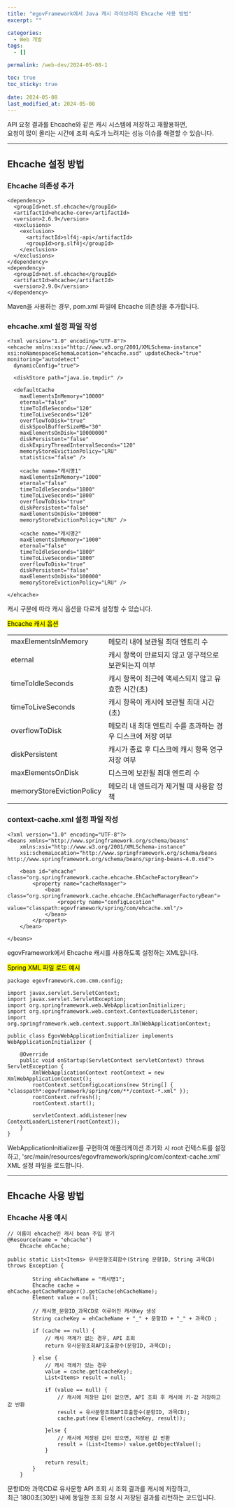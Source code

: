 ```yaml
---
title: "egovFramework에서 Java 캐시 라이브러리 Ehcache 사용 방법"
excerpt: ""

categories:
  - Web 개발
tags:
  - []

permalink: /web-dev/2024-05-08-1

toc: true
toc_sticky: true
 
date: 2024-05-08
last_modified_at: 2024-05-08
---
```


API 요청 결과를 Ehcache와 같은 캐시 시스템에 저장하고 재활용하면,  
요청이 많이 몰리는 시간에 조회 속도가 느려지는 성능 이슈를 해결할 수 있습니다.

---

## Ehcache 설정 방법

### Ehcache 의존성 추가
```
<dependency>
  <groupId>net.sf.ehcache</groupId>
  <artifactId>ehcache-core</artifactId>
  <version>2.6.9</version>
  <exclusions>
    <exclusion>
      <artifactId>slf4j-api</artifactId>
      <groupId>org.slf4j</groupId>
    </exclusion>
  </exclusions>
</dependency>
<dependency>
  <groupId>net.sf.ehcache</groupId>
  <artifactId>ehcache</artifactId>
  <version>2.9.0</version>
</dependency>
```
Maven을 사용하는 경우, pom.xml 파일에 Ehcache 의존성을 추가합니다.

### ehcache.xml 설정 파일 작성
```
<?xml version="1.0" encoding="UTF-8"?>
<ehcache xmlns:xsi="http://www.w3.org/2001/XMLSchema-instance" xsi:noNamespaceSchemaLocation="ehcache.xsd" updateCheck="true" monitoring="autodetect"
  dynamicConfig="true">
	
  <diskStore path="java.io.tmpdir" />
	 
  <defaultCache 
    maxElementsInMemory="10000" 
    eternal="false" 
    timeToIdleSeconds="120" 
    timeToLiveSeconds="120" 
    overflowToDisk="true"
    diskSpoolBufferSizeMB="30" 
    maxElementsOnDisk="10000000" 
    diskPersistent="false" 
    diskExpiryThreadIntervalSeconds="120" 
    memoryStoreEvictionPolicy="LRU"
    statistics="false" />
	
	<cache name="캐시명1" 
    maxElementsInMemory="1000" 
    eternal="false" 
    timeToIdleSeconds="1800" 
    timeToLiveSeconds="1800" 
    overflowToDisk="true" 
    diskPersistent="false"
    maxElementsOnDisk="100000" 
    memoryStoreEvictionPolicy="LRU" />
			
	<cache name="캐시명2" 
    maxElementsInMemory="1000" 
    eternal="false" 
    timeToIdleSeconds="1800" 
    timeToLiveSeconds="1800" 
    overflowToDisk="true" 
    diskPersistent="false"
    maxElementsOnDisk="100000" 
    memoryStoreEvictionPolicy="LRU" />

</ehcache>
```
캐시 구분에 따라 캐시 옵션을 다르게 설정할 수 있습니다.

<mark>Ehcache 캐시 옵션</mark>
<table class="table_2_left">
  <tbody>
    <tr>
      <td>maxElementsInMemory</td>
      <td>메모리 내에 보관될 최대 엔트리 수</td>
    </tr>
    <tr>
      <td>eternal</td>
      <td>캐시 항목이 만료되지 않고 영구적으로 보관되는지 여부</td>
    </tr>
    <tr>
      <td>timeToIdleSeconds</td>
      <td>캐시 항목이 최근에 액세스되지 않고 유효한 시간(초)</td>
    </tr>
    <tr>
      <td>timeToLiveSeconds</td>
      <td>캐시 항목이 캐시에 보관될 최대 시간(초)</td>
    </tr>
    <tr>
      <td>overflowToDisk</td>
      <td>메모리 내 최대 엔트리 수를 초과하는 경우 디스크에 저장 여부</td>
    </tr>
    <tr>
      <td>diskPersistent</td>
      <td>캐시가 종료 후 디스크에 캐시 항목 영구 저장 여부</td>
    </tr>
    <tr>
      <td>maxElementsOnDisk</td>
      <td>디스크에 보관될 최대 엔트리 수</td>
    </tr>
    <tr>
      <td>memoryStoreEvictionPolicy</td>
      <td>메모리 내 엔트리가 제거될 때 사용할 정책</td>
    </tr>
  </tbody>
</table>

### context-cache.xml 설정 파일 작성
```
<?xml version="1.0" encoding="UTF-8"?>
<beans xmlns="http://www.springframework.org/schema/beans"
	xmlns:xsi="http://www.w3.org/2001/XMLSchema-instance"
	xsi:schemaLocation="http://www.springframework.org/schema/beans http://www.springframework.org/schema/beans/spring-beans-4.0.xsd">
  
	<bean id="ehcache" class="org.springframework.cache.ehcache.EhCacheFactoryBean">
	    <property name="cacheManager">
	        <bean class="org.springframework.cache.ehcache.EhCacheManagerFactoryBean">
	            <property name="configLocation" value="classpath:egovframework/spring/com/ehcache.xml"/>
	        </bean>
	    </property>    
	</bean>
	
</beans>
```
egovFramework에서 Ehcache 캐시를 사용하도록 설정하는 XML입니다.

<mark>Spring XML 파일 로드 예시</mark>
```
package egovframework.com.cmm.config;

import javax.servlet.ServletContext;
import javax.servlet.ServletException;
import org.springframework.web.WebApplicationInitializer;
import org.springframework.web.context.ContextLoaderListener;
import org.springframework.web.context.support.XmlWebApplicationContext;

public class EgovWebApplicationInitializer implements WebApplicationInitializer {

	@Override
	public void onStartup(ServletContext servletContext) throws ServletException {
		XmlWebApplicationContext rootContext = new XmlWebApplicationContext();
		rootContext.setConfigLocations(new String[] { "classpath*:egovframework/spring/com/**/context-*.xml" });
		rootContext.refresh();
		rootContext.start();
		
		servletContext.addListener(new ContextLoaderListener(rootContext));
	}
}
```
WebApplicationInitializer를 구현하여 애플리케이션 초기화 시 root 컨텍스트를 설정하고,
'src/main/resources/egovframework/spring/com/context-cache.xml' XML 설정 파일을 로드합니다.

---

## Ehcache 사용 방법

### Ehcache 사용 예시
```
// 이름이 ehcache인 캐시 bean 주입 받기
@Resource(name = "ehcache")
	Ehcache ehCache;

public static List<Items> 유사문항조회함수(String 문항ID, String 과목CD) throws Exception {
		
		String ehCacheName = "캐시명1";
		Ehcache cache = ehCache.getCacheManager().getCache(ehCacheName);
		Element value = null;
		
		// 캐시명_문항ID_과목CD로 이루어진 캐시Key 생성
		String cacheKey = ehCacheName + "_" + 문항ID + "_" + 과목CD ;

		if (cache == null) {
			// 캐시 객체가 없는 경우, API 조회
			return 유사문항조회API호출함수(문항ID, 과목CD);

		} else {
			// 캐시 객체가 있는 경우
			value = cache.get(cacheKey);
			List<Items> result = null;

			if (value == null) {
				// 캐시에 저장된 값이 없으면, API 조회 후 캐시에 키-값 저장하고 값 반환
				result = 유사문항조회API호출함수(문항ID, 과목CD);
				cache.put(new Element(cacheKey, result));

			}else {
				// 캐시에 저장된 값이 있으면, 저장된 값 반환
				result = (List<Items>) value.getObjectValue();
			}

			return result;
		}
	}
```
문항ID와 과목CD로 유사문항 API 조회 시 조회 결과를 캐시에 저장하고,  
최근 1800초(30분) 내에 동일한 조회 요청 시 저장된 결과를 리턴하는 코드입니다.
